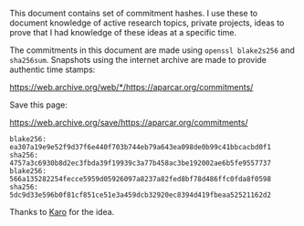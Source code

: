 This document contains set of commitment hashes. I use these to
document knowledge of active research topics, private projects,
ideas to prove that I had knowledge of these ideas at a specific
time.

The commitments in this document are made using `openssl blake2s256`
and `sha256sum`. Snapshots using the internet archive are made to
provide authentic time stamps:

<https://web.archive.org/web/*/https://aparcar.org/commitments/>

Save this page:

<https://web.archive.org/save/https://aparcar.org/commitments/>

```
blake256: ea307a19e9e52f9d37f6e440f703b744eb79a643ea098de0b99c41bbcacbd0f1
sha256: 4757a3c6930b8d2ec3fbda39f19939c3a77b458ac3be192002ae6b5fe9557737
blake256: 566a135282254fecce5959d05926097a8237a82fed8bf78d486ffc0fda8f0598
sha256: 5dc9d33e596b0f81cf851ce51e3a459dcb32920ec8394d419fbeaa52521162d2
```

Thanks to [Karo](https://cupdev.net/~karo/commitments.txt) for the idea.
